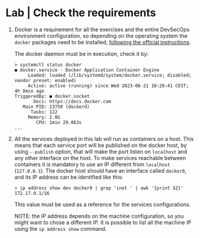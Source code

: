 # Lab | Check the requirements

1. Docker is a requirement for all the exercises and the entire DevSecOps
   environment configuration, so depending on the operating system the `docker`
   packages need to be installed, [following the official instructions](https://docs.docker.com/engine/install/).

   The docker daemon must be in execution, check it by:

   ```console
   > systemctl status docker
   ● docker.service - Docker Application Container Engine
        Loaded: loaded (/lib/systemd/system/docker.service; disabled; vendor preset: enabled)
        Active: active (running) since Wed 2023-06-21 10:26:41 CEST; 4h 8min ago
   TriggeredBy: ● docker.socket
          Docs: https://docs.docker.com
      Main PID: 23750 (dockerd)
         Tasks: 122
        Memory: 2.0G
           CPU: 1min 29.063s
   ...
   ```

2. All the services deployed in this lab will run as containers on a host.
   This means that each service port will be published on the docker host, by
   using `--publish` option, that will make the port listen on `localhost` and
   any other interface on the host.
   To make services reachable between containers it is mandatory to use an IP
   different from `localhost` (`127.0.0.1`).
   The docker host should have an interface called `docker0`, and its IP address
   can be identified like this:

   ```console
   > ip address show dev docker0 | grep 'inet ' | awk '{print $2}'
   172.17.0.1/16
   ```

   This value must be used as a reference for the services configurations.

   NOTE: the IP address depends on the machine configuration, so you might want
   to chose a different IP. It is possible to list all the machine IP using the
   `ip address show` command.
